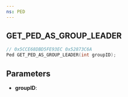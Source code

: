```yaml
---
ns: PED
---
```

## GET_PED_AS_GROUP_LEADER

```c
// 0x5CCE68DBD5FE93EC 0x52873C6A
Ped GET_PED_AS_GROUP_LEADER(int groupID);
```

## Parameters
* **groupID**:
